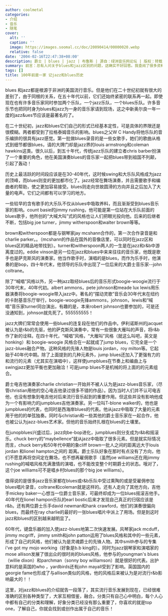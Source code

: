 ```yaml
---
author: coolmetal
categories:
- 介绍
- 音乐
- 随笔
cover:
  alt: ''
  caption: ''
  image: https://images.soomal.cc/doc/20090414/00000020.webp
  relative: false
date: '2004-02-16T22:47:38+08:00'
description: 爵士 | blues | jazz | 布鲁斯 | 源自：绿洲音乐网论坛 | 版权：转载 |  平均/总评分：07.79/10
summary: 前言：总有人问关于blues和jazz区别的问题，这确实不好回答。我查阅了很多资料，写了这片文章，只是从历史发展的方面简要的说了一下，很片面，但至少会从感性的方面给大家一些启示，希望大家能够细心阅读，说出一些你的了解或者理解，此文章暂做一个抛砖引玉的作用吧！:)
tags: []
title: 100年前是一家 记jazz和blues历史
---
```


blues 和jazz都是根源于非洲的美国流行音乐。但是他们在二十世纪初就有很大的差别了，由于同根的关系，在五十年代以前，它们还始终紧密的联系再一起。即使现在也有许多音乐家同时参加两个乐队，一个jazz乐队，一个blues乐队。许多音乐节也把同时身为blues和jazz为一身的音乐家请到现场，这之中新奥尔良一年一度的jazz&ues节应该是最著名的了。



在二十世纪初，jazz和blues它们自己的形式已经基本定性，可是具体的界限还是很模糊。两者都受到了拉格泰姆音乐的影响。blues之父W C Handy将他乐队的音乐编排的很具有jazz感觉。第一批做blues录音的是一些女歌手，她们的歌曲从格式到细节都很blues，请的大牌门却是jazz界的louis armstrong和coleman hawkins这类。很久以后，到五十年代，传统jazz乐队的建立者chris barber扮演了一个重要的角色，他在美国演奏blues的音乐家一起把blues带到祖国不列颠，引起了轰动！



历史上最活跃的时间段应该是在30-40年代，这时候swing和大乐队风格成为jazz的顶峰，而blues则变的更加都市化了。jazz经常在舞场演奏，并且需要歌手和编曲者的帮助，使之更加容易接受。blues则走向世故圆滑的方向并且之后加入了大量的电声。它们之间都有可以学习的地方。



一些较早的含有歌手的大乐队不仅从blues中吸取养料，而且渐渐受到blues音乐家的影响。count basie的jimmy rushing，他可能是第一位站在大乐队前面的blues歌手，他所创的“大喊大叫”式的风格也让人们把眼光投向他。后来的后继者不断，包括big joe turner，jimmy witherspoon和walter brown等等。



brown和witherspoon都是与钢琴家jay mcshann合作的，第一次合作录音是和charlie parker。。（mcshann的作品在国外的音像店里，可以同时在jazz区和blues区的精品地带找到）。turner和witherspoon两人的一生是在jazz和r&b中游离度过的。eddie vinson是另一位在jazz和blues中来来往往的音乐家，他既是歌手也是萨克斯风的演奏家。他当作歌手时，演唱的是blues，而作为乐手时，他演奏的是bop，四十年代末，他领导的乐队中出现了一位后来的大爵士音乐家--john coltrane。



除了“喊唱”风格以外，另一种jazz取经blues后的音乐形式boogie-woogie流行于30年代末，40年代初。albert ammons，pete johnson和meade lux lewis用乐器演奏将boogie-woogie带入jazz中。著名的“摆动灵歌”音乐会30年代末在纽约的卡耐基音乐厅举行，boogie-woogie先锋ammons，johnson，lewis和“喊唱”音乐家turner同台演出，有趣的是，本来robert johnson也要参加的，可是还没通知到，johnson就先死了。555555555！



jazz大牌们常常会使用一些blues的连复段在他们的作品中。伊利诺斯州的jacquet被认为是r&b的先驱，他的萨克斯风演奏中，常有一些很象大雁叫的声音，将r&b作了新的诠释。在四十年代，“喊唱”风格，“大雁叫”风格（就这么叫吧，英文是honking）和 boogie-woogie 风格合在一起就成了jump blues，它完全是一个jazz-blues融合产物。这种风格的先锋人物是louis jordan，roy milton等。它起始于40年代中期。除了上面提到的几种元素外，jump blues还加入了更强有力的和流行的元素（尤其实在演唱中），这样使jumpblues在节奏上和编曲上与swingjazz更加平衡也更加融洽！可是jump blues不是机械的将上面的的元素组合。



爵士电吉他演奏家charlie christian一开始并不被人认为是jazz-blues音乐家，（尽管christian用他的空心电吉他录过很多不错的作品）。因为当时人们并不认可电吉他，也没有想象到电吉他对后来流行音乐起到的重要作用。但这些并没有影响他成为一个有影响力的jumpblues吉他演奏家。另一位叫T-blone walker的，他也是jumpblues的代表，也同时是西海岸blues的代表。他从jazz中吸取了大量的元素用于他的的单弦独奏。同时与christian和一些其他的爵士音乐家在一起合作，他也被公认为jazz-blues艺术家。但他的音乐始终扎根在blues的土壤里。



在junopblues兴盛过后，jazz向be-bop进化，jumpblues则分支成为r&b和摇滚乐。chuck berry的“maybellence”就从jazz中吸取了很多元素。但是就实际情况而言，chuck berry和50年代中期的象cliff brown一批人之间的距离远大于louis jordan 和lionel hampton之间的 距离。爵士乐队好象在那时有点没有了方向，他们不愿意再将空间定在舞场，也不想再雇佣歌手（虽然joe williams还在用jimmy rushing的喊唱风格充满激情的演唱，也不能改变整个时期爵士的状态。哦对了，这个joe williams可不是唱乡村blues的那个big joe williams）。



值得说的是很多jazz音乐家都在blues或r&b乐队中受过熏陶的或是受雇佣参加blues唱片录音，coltrane和coleman就是这样的。还有人走向了其他方向，吉他手mickey baker一心想当一位爵士音乐家，可最终却成为一位blues摇滚吉他手。40年代在lionel hampon乐队的earl bostic后来才发现自己真正的归宿应该是r&b。还有两位爵士乐手david newman和hank crawford，他们的演奏很偏向blues，而最终在ray charlie的最好的一张blues唱片中派上了用场。但是到这时jazz和blues的区别越来越明显了。



60年代，键盘乐器的加入使jazz-blues地第二次快速发展。风琴家jack mcduff，jimmy mcgriff，jimmy smith和john patton运用了blues风格和其中的一些元素，形成了自己的风格，他们被认为是灵魂爵士的先锋人物。其中smith参与的专集i've got my mojo working（好象是b.b king的）。同时为jazz钢琴家和演唱家的mose allison发展了很出众的很时尚的blues风格，他参与的youngman's blues（willie dixon）和parchman（sonny boy williamson）就是很好的代表。出护意料的是英国的who ，yardbirds还有john mayall受到了影响。英国国内的georgie fame也形成了与allison类似的风格，他的风格后来被认为是对流行r&b影响最大的！！



这里，对jazz和blues的介绍就告一段落了，其实流行音乐发展到现在，已经很难准确的区别各种类型了，大家互相借鉴，融合。分类只有自己心中明白，每个人心中都有自己的分类和理解，好象分类已经没有那么重要了，你喜欢的就是top one，了解自己，你就会找到或创作出属于自己的音乐！